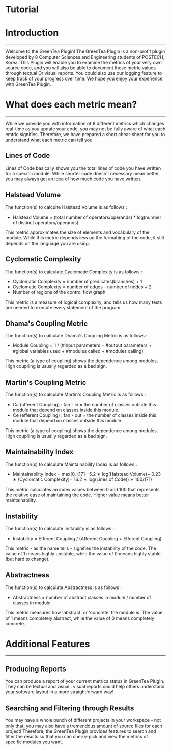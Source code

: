 # Tutorial
# Introduction
---
Welcome to the GreenTea Plugin! The GreenTea Plugin is a non-profit plugin developed by 8 Computer Sciences and Engineering students of POSTECH, Korea. This Plugin will enable you to examine the metrics of  your very own source code, and you will also be able to document these metric values through textual Or visual reports. You could also use our logging feature to keep track of your progress over time. We hope you enjoy your experience with GreenTea Plugin.
# What does each metric mean?
---
While we provide you with information of 8 different metrics which changes real-time as you update your code, you may not be fully aware of what each emtric signifies. Therefore, we have prepared a short cheat-sheet for you to understand what each metric can tell you.

## Lines of Code
Lines of Code basically shows you the total lines of code you have written for a specific module.
While shorter code doesn't necessary mean better, you may always get an idea of how much code you have written.

## Halstead Volume
The function(s) to calculte Halstead Volume is as follows :

* Halstead Volume = (total number of operators/operands) * log(number of distinct operators/operands)

This metric approximates the size of elements and vocabulary of the module.
While this metric depends less on the formatting of the code, it still depends on the language you are using.
## Cyclomatic Complexity
The function(s) to calculate Cyclomatic Complexity is as follows :

* Cyclomatic Complexity = number of predicates(branches) + 1
* Cyclomatic Complexity = number of edges - number of nodes + 2
* Number of regions of the control flow graph

This metric is a measure of logical complexity, and tells us how many tests are needed to execute every statement of the program.

## Dhama's Coupling Metric
The function(s) to calculate Dhama's Coupling Metric is as follows :

* Module Coupling = 1 / (#input parameters + #output parameters + #global variables used + #modules called + #modules calling)

This metric (a type of coupling) shows the dependence among modules. High couplling is usually regarded as a bad sign.
## Martin's Coupling Metric
The function(s) to calculate Martin's Coupling Metric is as follows :

* Ca (afferent Coupling) : fan - in = the number of classes outside this module that depend on classes inside this module.
* Ce (efferent Coupling) : fan - out = the number of classes inside this module that depend on classes outside this module.

This metric (a type of coupling) shows the dependence among modules. High couplling is usually regarded as a bad sign.

## Maintainability Index
The function(s) to calculate Maintainability Index is as follows :

* Maintainability Index = max(0, (171−
5.2 ∗ log(Halstead Volume)−
0.23 ∗ (Cyclomatic Complexity)−
16.2 ∗ log(Lines of Code)) ∗ 100/171)

This metric calculates an index values between 0 and 100 that represents the relative ease of maintaining the code. Higher value means better maintainability.

## Instability
The function(s) to calculate Instability is as follows :

* Instability = Efferent Coupling / (Afferent Coupling + Efferent Coupling)

This metric - as the name tells - signifies the instability of the code.
The value of 1 means highly unstable, while the value of 0 means highly stable (but hard to change).

## Abstractness
The function(s) to calculate Abstractness is as follows :

* Abstractness = number of abstract classes in module / number of classes in module

This metric measures how 'abstract' or 'concrete' the module is.
The value of 1 means completely abstract, while the value of 0 means completely concrete.
# Additional Features
---
## Producing Reports
You can produce a report of your current metrics status in GreenTea PlugIn.
They can be textual and visual : visual reports could help others understand your software layout in a more straightforward way!

## Searching and Filtering through Results
You  may have a whole bunch of different projects in your workspace - not only that, you may also have a tremendous amount of source files for each project! Therefore, the GreenTea Plugin provides features to search and filter the results so that you can cherry-pick and view the metrics of specific modules you want.